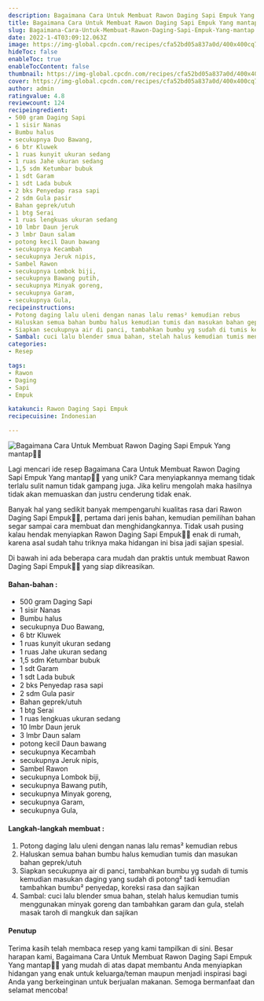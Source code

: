 ```yaml
---
description: Bagaimana Cara Untuk Membuat Rawon Daging Sapi Empuk Yang mantap"
title: Bagaimana Cara Untuk Membuat Rawon Daging Sapi Empuk Yang mantap
slug: Bagaimana-Cara-Untuk-Membuat-Rawon-Daging-Sapi-Empuk-Yang-mantap
date: 2022-1-4T03:09:12.063Z
image: https://img-global.cpcdn.com/recipes/cfa52bd05a837a0d/400x400cq70/photo.jpg
hideToc: false
enableToc: true
enableTocContent: false
thumbnail: https://img-global.cpcdn.com/recipes/cfa52bd05a837a0d/400x400cq70/photo.jpg
cover: https://img-global.cpcdn.com/recipes/cfa52bd05a837a0d/400x400cq70/photo.jpg
author: admin
ratingvalue: 4.8
reviewcount: 124
recipeingredient:
- 500 gram Daging Sapi
- 1 sisir Nanas
- Bumbu halus
- secukupnya Duo Bawang,
- 6 btr Kluwek
- 1 ruas kunyit ukuran sedang
- 1 ruas Jahe ukuran sedang
- 1,5 sdm Ketumbar bubuk
- 1 sdt Garam
- 1 sdt Lada bubuk
- 2 bks Penyedap rasa sapi
- 2 sdm Gula pasir
- Bahan geprek/utuh
- 1 btg Serai
- 1 ruas lengkuas ukuran sedang
- 10 lmbr Daun jeruk
- 3 lmbr Daun salam
- potong kecil Daun bawang
- secukupnya Kecambah
- secukupnya Jeruk nipis,
- Sambel Rawon
- secukupnya Lombok biji,
- secukupnya Bawang putih,
- secukupnya Minyak goreng,
- secukupnya Garam,
- secukupnya Gula,
recipeinstructions:
- Potong daging lalu uleni dengan nanas lalu remas² kemudian rebus
- Haluskan semua bahan bumbu halus kemudian tumis dan masukan bahan geprek/utuh
- Siapkan secukupnya air di panci, tambahkan bumbu yg sudah di tumis kemudian masukan daging yang sudah di potong² tadi kemudian tambahkan bumbu² penyedap, koreksi rasa dan sajikan
- Sambal: cuci lalu blender smua bahan, stelah halus kemudian tumis menggunakan minyak goreng dan tambahkan garam dan gula, stelah masak taroh di mangkuk dan sajikan
categories:
- Resep

tags:
- Rawon
- Daging
- Sapi
- Empuk

katakunci: Rawon Daging Sapi Empuk
recipecuisine: Indonesian

---
```


![Bagaimana Cara Untuk Membuat Rawon Daging Sapi Empuk Yang mantap👩‍🍳](https://img-global.cpcdn.com/recipes/cfa52bd05a837a0d/400x400cq70/photo.jpg)

Lagi mencari ide resep Bagaimana Cara Untuk Membuat Rawon Daging Sapi Empuk Yang mantap👩‍🍳 yang unik? Cara menyiapkannya memang tidak terlalu sulit namun tidak gampang juga. Jika keliru mengolah maka hasilnya tidak akan memuaskan dan justru cenderung tidak enak.

Banyak hal yang sedikit banyak mempengaruhi kualitas rasa dari Rawon Daging Sapi Empuk👩‍🍳, pertama dari jenis bahan, kemudian pemilihan bahan segar sampai cara membuat dan menghidangkannya. Tidak usah pusing kalau hendak menyiapkan Rawon Daging Sapi Empuk👩‍🍳 enak di rumah, karena asal sudah tahu triknya maka hidangan ini bisa jadi sajian spesial.

Di bawah ini ada beberapa cara mudah dan praktis untuk membuat Rawon Daging Sapi Empuk👩‍🍳 yang siap dikreasikan.

<!--inarticleads1-->

#### Bahan-bahan :

- 500 gram Daging Sapi
- 1 sisir Nanas
- Bumbu halus
- secukupnya Duo Bawang,
- 6 btr Kluwek
- 1 ruas kunyit ukuran sedang
- 1 ruas Jahe ukuran sedang
- 1,5 sdm Ketumbar bubuk
- 1 sdt Garam
- 1 sdt Lada bubuk
- 2 bks Penyedap rasa sapi
- 2 sdm Gula pasir
- Bahan geprek/utuh
- 1 btg Serai
- 1 ruas lengkuas ukuran sedang
- 10 lmbr Daun jeruk
- 3 lmbr Daun salam
- potong kecil Daun bawang
- secukupnya Kecambah
- secukupnya Jeruk nipis,
- Sambel Rawon
- secukupnya Lombok biji,
- secukupnya Bawang putih,
- secukupnya Minyak goreng,
- secukupnya Garam,
- secukupnya Gula,

<!--inarticleads2-->

#### Langkah-langkah membuat :

1. Potong daging lalu uleni dengan nanas lalu remas² kemudian rebus
1. Haluskan semua bahan bumbu halus kemudian tumis dan masukan bahan geprek/utuh
1. Siapkan secukupnya air di panci, tambahkan bumbu yg sudah di tumis kemudian masukan daging yang sudah di potong² tadi kemudian tambahkan bumbu² penyedap, koreksi rasa dan sajikan
1. Sambal: cuci lalu blender smua bahan, stelah halus kemudian tumis menggunakan minyak goreng dan tambahkan garam dan gula, stelah masak taroh di mangkuk dan sajikan

#### Penutup

Terima kasih telah membaca resep yang kami tampilkan di sini. Besar harapan kami, Bagaimana Cara Untuk Membuat Rawon Daging Sapi Empuk Yang mantap👩‍🍳 yang mudah di atas dapat membantu Anda menyiapkan hidangan yang enak untuk keluarga/teman maupun menjadi inspirasi bagi Anda yang berkeinginan untuk berjualan makanan. Semoga bermanfaat dan selamat mencoba!